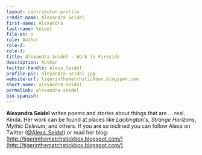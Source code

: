 ```yaml
---
layout: contributor-profile
credit-name: Alexandra Seidel
first-name: Alexandra
last-name: Seidel
file-as: s
role: Author
role-2:
role-3:
title: Alexandra Seidel — Work in Fireside
description: Author
twitter-handle: Alexa_Seidel
profile-pic: alexandra-seidel.jpg
website-url: tigerinthematchstickbox.blogspot.com
short-name: alexandra-seidel
permalink: alexandra-seidel
bio-spanish:
---
```

**Alexandra Seidel** writes poems and stories about things that are ... real. Kinda. Her work can be found at places like _Lackington's_, _Strange Horizons_, _Mythic Delirium_, and others. If you are so inclined you can follow Alexa on Twitter ([@Alexa_Seidel](https://www.twitter.com/Alexa_Seidel)) or read her blog:
[http://tigerinthematchstickbox.blogspot.com/](http://tigerinthematchstickbox.blogspot.com/)
